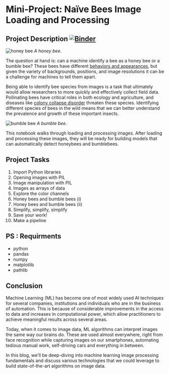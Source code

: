 # Mini-Project: Naïve Bees Image Loading and Processing
## Project Description [![Binder](https://mybinder.org/badge_logo.svg)](https://mybinder.org/v2/gh/lilzpa/new-project/main?labpath=notebook.ipynb)
<p><img src="https://extension.missouri.edu/media/wysiwyg/Extensiondata/Pub/images/m00403_fig01.jpg" alt="honey bee">
<em>A honey bee.</em></p>
<p>The question at hand is: can a machine identify a bee as a honey bee or a bumble bee? These bees have different <a href="http://bumblebeeconservation.org/about-bees/faqs/honeybees-vs-bumblebees/">behaviors and appearances</a>, but given the variety of backgrounds, positions, and image resolutions it can be a challenge for machines to tell them apart.</p>
<p>Being able to identify bee species from images is a task that ultimately would allow researchers to more quickly and effectively collect field data. Pollinating bees have critical roles in both ecology and agriculture, and diseases like <a href="http://news.harvard.edu/gazette/story/2015/07/pesticide-found-in-70-percent-of-massachusetts-honey-samples/">colony collapse disorder</a> threaten these species. Identifying different species of bees in the wild means that we can better understand the prevalence and growth of these important insects.</p>
<p><img src="https://www.humanesociety.org/sites/default/files/styles/400x400/public/2021-01/bees-hero-178321.jpg?h=7394fe51&itok=5YGyEJ9J" alt="bumble bee">
<em>A bumble bee.</em></p>
<p>This notebook walks through loading and processing images. After loading and processing these images, they will be ready for building models that can automatically detect honeybees and bumblebees.</p>



## Project Tasks
1. Import Python libraries
2. Opening images with PIL
3. Image manipulation with PIL
4. Images as arrays of data
5. Explore the color channels
6. Honey bees and bumble bees (i)
7. Honey bees and bumble bees (ii)
8. Simplify, simplify, simplify
9. Save your work!
10. Make a pipeline



## PS : Requirments
- python
- pandas 
- numpy
- matplotlib
- pathlib 


## Conclusion
<p>Machine Learning (ML) has become one of most widely used AI techniques for several companies, institutions and individuals who are in the business of automation. This is because of considerable improvements in the access to data and increases in computational power, which allow practitioners to achieve meaningful results across several areas.

Today, when it comes to image data, ML algorithms can interpret images the same way our brains do. These are used almost everywhere, right from face recognition while capturing images on our smartphones, automating tedious manual work, self-driving cars and everything in between.

In this blog, we'll be deep-diving into machine learning image processing fundamentals and discuss various technologies that we could leverage to build state-of-the-art algorithms on image data.</p>
